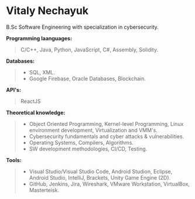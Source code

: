 # Vitaly Nechayuk

B.Sc Software Engineering with specialization in cybersecurity.

**Programming laanguages:**
> C/C++, Java, Python, JavaScript, C#, Assembly, Solidity.
>

**Databases:**
> - SQL, XML.
> - Google Firebase, Oracle Databases, Blockchain.
>

**API's:**
> ReactJS
> 

**Theoretical knowledge:**
> - Object Oriented Programming, Kernel-level Programming, Linux environment development, Virtualization and VMM's.
> - Cybersecurity fundamentals and cyber attacks & vulnerabilities.
> - Operating Systems, Compilers, Algorithms.
> - SW development methodologies, CI/CD, Testing.
> 

**Tools:**
> - Visual Studio/Visual Studio Code, Android Studion, Eclipse, Android Studio, IntelliJ, Brackets, Unity Game Engine (2D). 
> - GitHub, Jenkins, Jira, Wireshark, VMware Workstation, VirtualBox, Masterteisk.
> 
